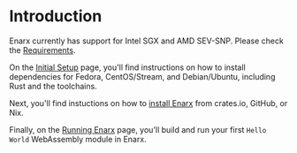 # Introduction

Enarx currently has support for Intel SGX and AMD SEV-SNP. Please check the [Requirements](Requirements).

On the [Initial Setup](Setup) page, you'll find instructions on how to install dependencies for Fedora, CentOS/Stream, and Debian/Ubuntu, including Rust and the toolchains.

Next, you'll find instuctions on how to [install Enarx](Enarx) from crates.io, GitHub, or Nix.

Finally, on the [Running Enarx](Wasm) page, you'll build and run your first `Hello World` WebAssembly module in Enarx.